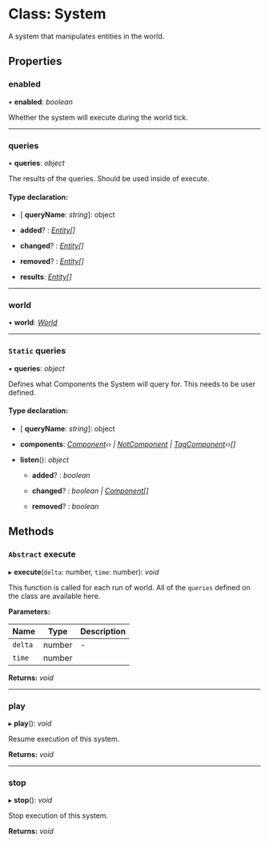 
# Class: System

A system that manipulates entities in the world.

## Properties

###  enabled

• **enabled**: *boolean*

Whether the system will execute during the world tick.

___

###  queries

• **queries**: *object*

The results of the queries.
Should be used inside of execute.

#### Type declaration:

* \[ **queryName**: *string*\]: object

* **added**? : *[Entity](entity.md)[]*

* **changed**? : *[Entity](entity.md)[]*

* **removed**? : *[Entity](entity.md)[]*

* **results**: *[Entity](entity.md)[]*

___

###  world

• **world**: *[World](world.md)*

___

### `Static` queries

▪ **queries**: *object*

Defines what Components the System will query for.
This needs to be user defined.

#### Type declaration:

* \[ **queryName**: *string*\]: object

* **components**: *[Component](component.md)‹› | [NotComponent](../interfaces/notcomponent.md) | [TagComponent](tagcomponent.md)‹›[]*

* **listen**(): *object*

  * **added**? : *boolean*

  * **changed**? : *boolean | [Component](component.md)[]*

  * **removed**? : *boolean*

## Methods

### `Abstract` execute

▸ **execute**(`delta`: number, `time`: number): *void*

This function is called for each run of world.
All of the `queries` defined on the class are available here.

**Parameters:**

Name | Type | Description |
------ | ------ | ------ |
`delta` | number | - |
`time` | number |   |

**Returns:** *void*

___

###  play

▸ **play**(): *void*

Resume execution of this system.

**Returns:** *void*

___

###  stop

▸ **stop**(): *void*

Stop execution of this system.

**Returns:** *void*
